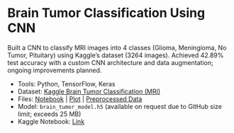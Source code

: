 # Brain Tumor Classification Using CNN
Built a CNN to classify MRI images into 4 classes (Glioma, Meningioma, No Tumor, Pituitary) using Kaggle’s dataset (3264 images). Achieved 42.89% test accuracy with a custom CNN architecture and data augmentation; ongoing improvements planned.
- Tools: Python, TensorFlow, Keras
- Dataset: [Kaggle Brain Tumor Classification (MRI)](https://www.kaggle.com/datasets/sartajbhuvaji/brain-tumor-classification-mri)
- Files: [Notebook](cnn-for-brain-tumor.ipynb) | [Plot](accuracy_loss_plot.png) | [Preprocessed Data](train_images.npy)
- Model: `brain_tumor_model.h5` (available on request due to GitHub size limit; exceeds 25 MB)
- Kaggle Notebook: [Link](https://www.kaggle.com/code/shiva276/cnn-for-brain-tumor)
